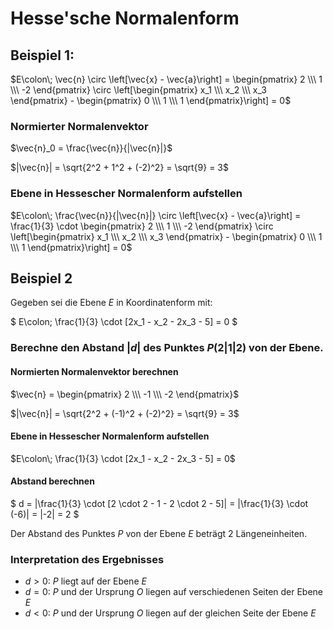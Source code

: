 # Hesse'sche Normalenform

## Beispiel 1:

$E\colon\; \vec{n} \circ \left[\vec{x} - \vec{a}\right] = \begin{pmatrix} 2 \\\ 1 \\\ -2 \end{pmatrix} \circ \left[\begin{pmatrix} x_1 \\\ x_2 \\\ x_3 \end{pmatrix} - \begin{pmatrix} 0 \\\ 1 \\\ 1 \end{pmatrix}\right] = 0$

### Normierter Normalenvektor

$\vec{n}_0 = \frac{\vec{n}}{|\vec{n}|}$

$|\vec{n}| = \sqrt{2^2 + 1^2 + (-2)^2} = \sqrt{9} = 3$

### Ebene in Hessescher Normalenform aufstellen

$E\colon\; \frac{\vec{n}}{|\vec{n}|} \circ \left[\vec{x} - \vec{a}\right] = \frac{1}{3} \cdot \begin{pmatrix} 2 \\\ 1 \\\ -2 \end{pmatrix} \circ \left[\begin{pmatrix} x_1 \\\ x_2 \\\ x_3 \end{pmatrix} - \begin{pmatrix} 0 \\\ 1 \\\ 1 \end{pmatrix}\right] = 0$

## Beispiel 2

Gegeben sei die Ebene $E$ in Koordinatenform mit:

$
E\colon\; \frac{1}{3} \cdot [2x_1 - x_2 - 2x_3 - 5] = 0
$

### Berechne den Abstand $|d|$ des Punktes $P(2|1|2)$ von der Ebene.

#### Normierten Normalenvektor berechnen

$\vec{n} = \begin{pmatrix} 2 \\\ -1 \\\ -2 \end{pmatrix}$

$|\vec{n}| = \sqrt{2^2 + (-1)^2 + (-2)^2} = \sqrt{9} = 3$

#### Ebene in Hessescher Normalenform aufstellen 

$E\colon\; \frac{1}{3} \cdot [2x_1 - x_2 - 2x_3 - 5] = 0$

#### Abstand berechnen

$
d = |\frac{1}{3} \cdot [2 \cdot 2 - 1 - 2 \cdot 2 - 5]| = |\frac{1}{3} \cdot (-6)| = |-2| = 2
$

Der Abstand des Punktes $P$ von der Ebene $E$ beträgt $2$ Längeneinheiten.

### Interpretation des Ergebnisses

- $d>0$: $P$ liegt auf der Ebene $E$
- $d=0$: $P$ und der Ursprung $O$ liegen auf verschiedenen Seiten der Ebene $E$
- $d<0$: $P$ und der Ursprung $O$ liegen auf der gleichen Seite der Ebene $E$